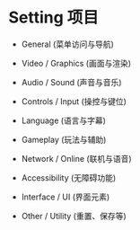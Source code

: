 # Setting 项目

- General (菜单访问与导航)
    
- Video / Graphics (画面与渲染)
    
- Audio / Sound (声音与音乐)
    
- Controls / Input (操控与键位)
    
- Language (语言与字幕)
    
- Gameplay (玩法与辅助)
    
- Network / Online (联机与语音)
    
- Accessibility (无障碍功能)
    
- Interface / UI (界面元素)
    
- Other / Utility (重置、保存等)
